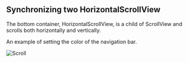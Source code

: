 ## Synchronizing two HorizontalScrollView
The bottom container, HorizontalScrollView, is a child of ScrollView and scrolls both horizontally and vertically.

An example of setting the color of the navigation bar.

![Scroll](https://github.com/user-attachments/assets/9870c376-e528-41cc-bcb0-ea06d3705650)

